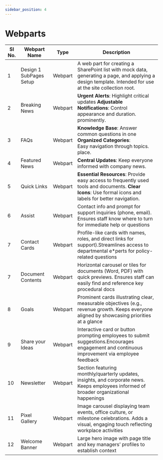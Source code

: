 ```yaml
---
sidebar_position: 4
---
```


# Webparts

| Sl No. | Webpart Name            | Type    | Description                                                                                                                                                |
| ------ | ----------------------- | ------- | ---------------------------------------------------------------------------------------------------------------------------------------------------------- |
| 1      | Design 1 SubPages Setup | Webpart | A web part for creating a SharePoint list with mock data, generating a page, and applying a design template. Intended for use at the site collection root. |
| 2      | Breaking News           | Webpart | **Urgent Alerts**: Highlight critical updates **Adjustable Notifications**: Control appearance and duration. prominently.                                  |
| 3      | FAQs                    | Webpart | **Knowledge Base**: Answer common questions in one **Organized Categories**: <br />Easy navigation through topics. place.                                  |
| 4      | Featured News           | Webpart | **Central Updates**: Keep everyone informed with company news.                                                                                             |
| 5      | Quick Links             | Webpart | **Essential Resources**: Provide easy access to frequently used tools and documents. **Clear Icons**: Use formal icons and labels for better navigation.   |
| 6      | Assist                  | Webpart | Contact info and prompt for support inquiries (phone, email). Ensures staff know where to turn for immediate help or questions                             |
| 7      | Contact Cards           | Webpart | Profile-like cards with names, roles, and direct links for support).Streamlines access to departmental e\*perts for policy-related questions               |
| 7      | Document Contents       | Webpart | Horizontal carousel or tiles for documents (Word, PDF) with quick previews. Ensures staff can easily find and reference key procedural docs                |
| 8      | Goals                   | Webpart | Prominent cards illustrating clear, measurable objectives (e.g., revenue growth. Keeps everyone aligned by showcasing priorities at a glance               |
| 9      | Share your Ideas        | Webpart | Interactive card or button prompting employees to submit suggestions.Encourages engagement and continuous improvement via employee feedback                |
| 10     | Newsletter              | Webpart | Section featuring monthly/quarterly updates, insights, and corporate news. Keeps employees informed of broader organizational happenings                   |
| 11     | Pixel Gallery           | Webpart | Image carousel displaying team events, office culture, or milestone celebrations. Adds a visual, engaging touch reflecting workplace activities            |
| 12     | Welcome Banner          | Webpart | Large hero image with page title and key managers’ profiles to establish context                                                                           |
